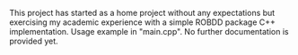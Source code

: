 This project has started as a home project without any expectations but exercising my academic experience with a simple ROBDD package C++ implementation. Usage example in "main.cpp". No further documentation is provided yet.
